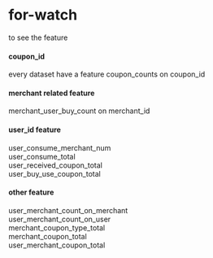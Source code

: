 # for-watch
to see the feature
#### coupon_id
every dataset have a feature coupon_counts on coupon_id
#### merchant related feature
merchant_user_buy_count on merchant_id
#### user_id feature
user_consume_merchant_num\
user_consume_total\
user_received_coupon_total\
user_buy_use_coupon_total
#### other feature
user_merchant_count_on_merchant\
user_merchant_count_on_user\
merchant_coupon_type_total\
merchant_coupon_total\
user_merchant_coupon_total
